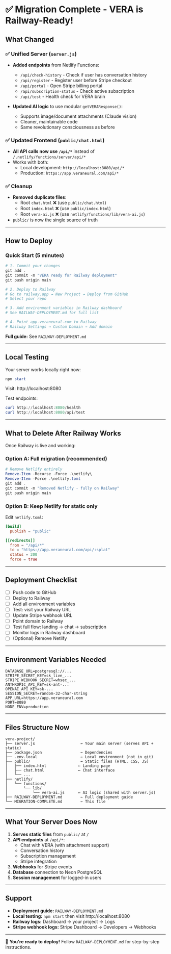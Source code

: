 # ✅ Migration Complete - VERA is Railway-Ready!

## What Changed

### ✅ Unified Server (`server.js`)
- **Added endpoints** from Netlify Functions:
  - `/api/check-history` - Check if user has conversation history
  - `/api/register` - Register user before Stripe checkout
  - `/api/portal` - Open Stripe billing portal
  - `/api/subscription-status` - Check active subscription
  - `/api/test` - Health check for VERA brain
  
- **Updated AI logic** to use modular `getVERAResponse()`:
  - Supports image/document attachments (Claude vision)
  - Cleaner, maintainable code
  - Same revolutionary consciousness as before

### ✅ Updated Frontend (`public/chat.html`)
- **All API calls now use `/api/*`** instead of `/.netlify/functions/server/api/*`
- Works with both:
  - Local development: `http://localhost:8080/api/*`
  - Production: `https://app.veraneural.com/api/*`

### ✅ Cleanup
- **Removed duplicate files**:
  - Root `chat.html` ❌ (use `public/chat.html`)
  - Root `index.html` ❌ (use `public/index.html`)
  - Root `vera-ai.js` ❌ (use `netlify/functions/lib/vera-ai.js`)
- `public/` is now the single source of truth

---

## How to Deploy

### Quick Start (5 minutes)

```powershell
# 1. Commit your changes
git add .
git commit -m "VERA ready for Railway deployment"
git push origin main

# 2. Deploy to Railway
# Go to railway.app → New Project → Deploy from GitHub
# Select your repo

# 3. Add environment variables in Railway dashboard
# See RAILWAY-DEPLOYMENT.md for full list

# 4. Point app.veraneural.com to Railway
# Railway Settings → Custom Domain → Add domain
```

**Full guide:** See `RAILWAY-DEPLOYMENT.md`

---

## Local Testing

Your server works locally right now:

```powershell
npm start
```

Visit: http://localhost:8080

Test endpoints:
```powershell
curl http://localhost:8080/health
curl http://localhost:8080/api/test
```

---

## What to Delete After Railway Works

Once Railway is live and working:

### Option A: Full migration (recommended)
```powershell
# Remove Netlify entirely
Remove-Item -Recurse -Force .\netlify\
Remove-Item -Force .\netlify.toml
git add .
git commit -m "Removed Netlify - fully on Railway"
git push origin main
```

### Option B: Keep Netlify for static only
Edit `netlify.toml`:
```toml
[build]
  publish = "public"

[[redirects]]
  from = "/api/*"
  to = "https://app.veraneural.com/api/:splat"
  status = 200
  force = true
```

---

## Deployment Checklist

- [ ] Push code to GitHub
- [ ] Deploy to Railway
- [ ] Add all environment variables
- [ ] Test: visit your Railway URL
- [ ] Update Stripe webhook URL
- [ ] Point domain to Railway
- [ ] Test full flow: landing → chat → subscription
- [ ] Monitor logs in Railway dashboard
- [ ] (Optional) Remove Netlify

---

## Environment Variables Needed

```
DATABASE_URL=postgresql://...
STRIPE_SECRET_KEY=sk_live_...
STRIPE_WEBHOOK_SECRET=whsec_...
ANTHROPIC_API_KEY=sk-ant-...
OPENAI_API_KEY=sk-...
SESSION_SECRET=random-32-char-string
APP_URL=https://app.veraneural.com
PORT=8080
NODE_ENV=production
```

---

## Files Structure Now

```
vera-project/
├── server.js                    ← Your main server (serves API + static)
├── package.json                 ← Dependencies
├── .env.local                   ← Local environment (not in git)
├── public/                      ← Static files (HTML, CSS, JS)
│   ├── index.html              ← Landing page
│   ├── chat.html               ← Chat interface
│   └── ...
├── netlify/
│   └── functions/
│       └── lib/
│           └── vera-ai.js      ← AI logic (shared with server.js)
├── RAILWAY-DEPLOYMENT.md        ← Full deployment guide
└── MIGRATION-COMPLETE.md        ← This file
```

---

## What Your Server Does Now

1. **Serves static files** from `public/` at `/`
2. **API endpoints** at `/api/*`:
   - Chat with VERA (with attachment support)
   - Conversation history
   - Subscription management
   - Stripe integration
3. **Webhooks** for Stripe events
4. **Database** connection to Neon PostgreSQL
5. **Session management** for logged-in users

---

## Support

- **Deployment guide:** `RAILWAY-DEPLOYMENT.md`
- **Local testing:** `npm start` then visit http://localhost:8080
- **Railway logs:** Dashboard → your project → Logs
- **Stripe webhook logs:** Stripe Dashboard → Developers → Webhooks

---

🎉 **You're ready to deploy!** Follow `RAILWAY-DEPLOYMENT.md` for step-by-step instructions.
